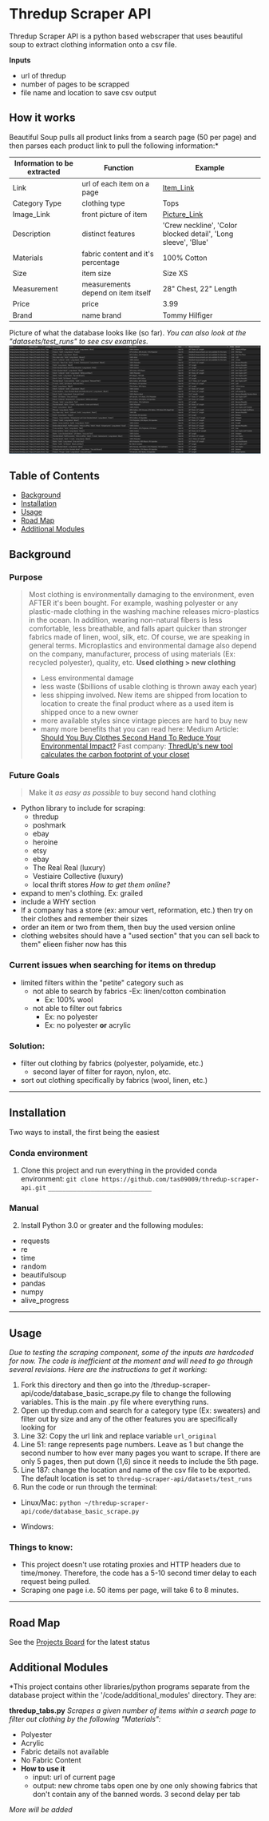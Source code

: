 
# Thredup Scraper API
Thredup Scraper API is a python based webscraper that uses beautiful soup to extract clothing information onto a csv file.

**Inputs**
- url of thredup
- number of pages to be scrapped 
- file name and location to save csv output

## How it works
Beautiful Soup pulls all product links from a search page (50 per page) and then parses each product link to pull the following information:*

Information to be extracted | Function | Example
|---------------------------|----------|--------|
Link | url of each item on a page | [Item_Link](https://www.thredup.com/product/women-cotton-tommy-hilfiger-blue-pullover-sweater/58862377?sizing_id=750,755,756,765,791,799,774)
Category Type | clothing type | Tops
Image_Link | front picture of item | [Picture_Link](https://cf-assets-thredup.thredup.com/assets/174145145/retina.jpg)
Description | distinct features | 'Crew neckline', 'Color blocked detail', 'Long sleeve', 'Blue'
Materials | fabric content and it's percentage | 100% Cotton
Size | item size | Size XS  
Measurement | measurements depend on item itself | 28" Chest, 22" Length
Price | price | 3.99
Brand | name brand | Tommy Hilfiger


Picture of what the database looks like (so far). *You can also look at the "datasets/test_runs" to see csv examples.*
![basic_scrape_table_image](media/thredup_table.png)


## Table of Contents

- [Background](#Background)
- [Installation](#Installation)
- [Usage](#Usage)
- [Road Map](#Road-Map)
- [Additional Modules](#Additional-Modules)



## Background

### Purpose
> Most clothing is environmentally damaging to the environment, even AFTER it's been bought. For example, washing polyester or any plastic-made clothing in the washing machine releases micro-plastics in the ocean. In addition, wearing non-natural fibers is less comfortable, less breathable, and falls apart quicker than stronger fabrics made of linen, wool, silk, etc. Of course, we are speaking in general terms. Microplastics and environmental damage also depend on the company, manufacturer, process of using materials (Ex: recycled polyester), quality, etc. 
**Used clothing > new clothing**
> - Less environmental damage
> - less waste ($billions of usable clothing is thrown away each year)
> - less shipping involved. New items are shipped from location to location to create the final product where as a used item is shipped once to a new owner
> - more available styles since vintage pieces are hard to buy new
> - many more benefits that you can read here:
> Medium Article: [Should You Buy Clothes Second Hand To Reduce Your Environmental Impact?](https://medium.com/@tabitha.whiting/should-you-buy-clothes-second-hand-to-reduce-your-environmental-impact-1ef1cabee982)
> Fast company: [ThredUp's new tool calculates the carbon footprint of your closet](https://www.fastcompany.com/90451694/whats-the-carbon-footprint-of-your-closet-this-handy-tool-will-tell-you)

### Future Goals
> Make it *as easy as possible* to buy second hand clothing

- Python library to include for scraping:
    - thredup
    - poshmark
    - ebay
    - heroine
	- etsy
	- ebay
	- The Real Real (luxury)
	- Vestiaire Collective (luxury)
    - local thrift stores *How to get them online?*
- expand to men's clothing. Ex: grailed
- include a WHY section
- If a company has a store (ex: amour vert, reformation, etc.) then try on their clothes and remember their sizes
- order an item or two from them, then buy the used version online
- clothing websites should have a "used section" that you can sell back to them" elieen fisher now has this

### Current issues when searching for items on thredup
- limited filters within the "petite" category such as
	- not able to search by fabrics
		-Ex:  linen/cotton combination
		- Ex: 100% wool
	- not able to filter out fabrics
		- Ex: no polyester
		- Ex: no polyester **or** acrylic
	
### Solution: 
- filter out clothing by fabrics (polyester, polyamide, etc.)
	- second layer of filter for rayon, nylon, etc.
- sort out clothing specifically by fabrics (wool, linen, etc.)



---



## Installation
Two ways to install, the first being the easiest

### Conda environment
1. Clone this project and run everything in the provided conda environment: 
`git clone https://github.com/tas09009/thredup-scraper-api.git`
`_____________________________`

### Manual
2. Install Python 3.0 or greater and the following modules:
- requests
- re
- time
- random
- beautifulsoup
- pandas
- numpy
- alive_progress



---



## Usage
*Due to testing the scraping component, some of the inputs are hardcoded for now. The code is inefficient at the moment and will need to go through several revisions. Here are the instructions to get it working:*

1. Fork this directory and then go into the /thredup-scraper-api/code/database_basic_scrape.py file to change the following variables. This is the main .py file where everything runs.
2. Open up thredup.com and search for a category type (Ex: sweaters) and filter out by size and any of the other features you are specifically looking for
3. Line 32: Copy the url link and replace variable `url_original`
4. Line 51: range represents page numbers. Leave as 1 but change the second number to how ever many pages you want to scrape. If there are only 5 pages, then put down (1,6) since it needs to include the 5th page.
5. Line 187: change the location and name of the csv file to be exported. The default location is set to `thredup-scraper-api/datasets/test_runs`
6. Run the code or run through the terminal:

- Linux/Mac: `python ~/thredup-scraper-api/code/database_basic_scrape.py`

- Windows:

### Things to know:
- This project doesn't use rotating proxies and HTTP headers due to time/money. Therefore, the code has a 5-10 second timer delay to each request being pulled.
- Scraping one page i.e. 50 items per page, will take 6 to 8 minutes. 

---


## Road Map
See the [Projects Board](https://github.com/tas09009/thredup-scraper-api/projects/1) for the latest status


## Additional Modules
*This project contains other libraries/python programs separate from the database project within the '/code/additional_modules' directory. They are:

**thredup_tabs.py**
*Scrapes a given number of items within a search page to filter out clothing by the following "Materials":*
- Polyester
- Acrylic
- Fabric details not available
- No Fabric Content
-	**How to use it**
	- input: url of current page
	- output: new chrome tabs open one by one only showing fabrics that don't contain any of the banned words. 3 second delay per tab


*More will be added*

